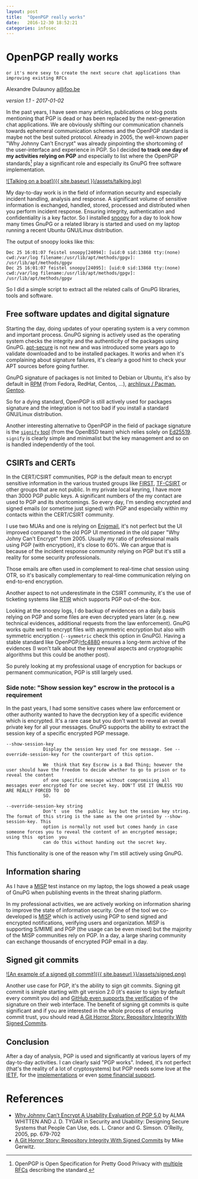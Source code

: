 ```yaml
---
layout: post
title:  "OpenPGP really works"
date:   2016-12-30 18:52:21
categories: infosec
---
```



# OpenPGP really works
``or it's more sexy to create the next secure chat applications than improving existing RFCs``

Alexandre Dulaunoy <a@foo.be>

*version 1.1 - 2017-01-02*

In the past years, I have seen many articles, publications or blog posts mentioning that PGP is dead or has been replaced by the next-generation chat applications. We are obviously shifting our communication channels towards ephemeral communication schemes and the OpenPGP standard is maybe not the best suited protocol. Already in 2005, the well-known paper "Why Johnny Can’t Encrypt" was already pinpointing the shortcoming of the user-interface and experience in PGP. So I decided **to track one day of my activities relying on PGP** and especially to list where the OpenPGP standards[^1] play a significant role and especially its GnuPG free software implementation.

[![Talking on a boat]({{ site.baseurl }}/assets/talking.jpg)](https://www.flickr.com/photos/adulau/27871520064)

My day-to-day work is in the field of information security and especially incident handling, analysis and response. A significant volume of sensitive information is exchanged, handled, stored, processed and distributed when you perform incident response. Ensuring integrity, authentication and confidentiality is a key factor. So I installed [snoopy](https://github.com/a2o/snoopy) for a day to look how many times GnuPG or a related library is started and used on my laptop running a recent Ubuntu GNU/Linux distribution.

The output of snoopy looks like this:

~~~~
Dec 25 16:01:07 feistel snoopy[24094]: [uid:0 sid:13868 tty:(none) cwd:/var/log filename:/usr/lib/apt/methods/gpgv]: /usr/lib/apt/methods/gpgv
Dec 25 16:01:07 feistel snoopy[24095]: [uid:0 sid:13868 tty:(none) cwd:/var/log filename:/usr/lib/apt/methods/gpgv]: /usr/lib/apt/methods/gpgv
~~~~

So I did a simple script to extract all the related calls of GnuPG libraries, tools and software.

## Free software updates and digital signature

Starting the day, doing updates of your operating system is a very common and important process. GnuPG signing is actively used as the operating system checks the integrity and the authenticity of the packages using GnuPG. [apt-secure](https://wiki.debian.org/SecureApt) is not new and was introduced some years ago to validate downloaded and to be installed packages. It works and when it's complaining about signature failures, it's clearly a good hint to check your APT sources before going further.

GnuPG signature of packages is not limited to Debian or Ubuntu, it's also by default in [RPM](https://www.centos.org/docs/5/html/Deployment_Guide-en-US/s1-check-rpm-sig.html) (from Fedora, RedHat, Centos, ...), [archlinux / Pacman](https://wiki.archlinux.org/index.php/DeveloperWiki:Package_signing), [Gentoo](http://blog.siphos.be/2011/07/emerge-webrsync-and-gpg-verification/).

So for a dying standard, OpenPGP is still actively used for packages signature and the integration is not too bad if you install a standard GNU/Linux distribution.

Another interesting alternative to OpenPGP in the field of package signature is the [```signify``` tool](http://www.tedunangst.com/flak/post/signify) (from the OpenBSD team) which relies solely on [Ed25519](http://ed25519.cr.yp.to/index.html). ```signify``` is clearly simple and minimalist but the key management and so on is handled independently of the tool.

## CSIRTs and CERTs

In the CERT/CSIRT communities, PGP is the default mean to encrypt sensitive information in the various trusted groups like [FIRST](https://www.first.org/members/teams), [TF-CSIRT](https://www.trusted-introducer.org/directory/alpha_LICSA.html) or other groups that are not public. In my private local keyring, I have more than 3000 PGP public keys. A significant numbers of the my contact are used to PGP and its shortcomings. So every day, I'm sending encrypted and signed emails (or sometime just signed) with PGP and especially within my contacts within the CERT/CSIRT community.

I use two MUAs and one is relying on [Enigmail](https://www.enigmail.net), it's not perfect but the UI improved compared to the old PGP UI mentioned in the old paper "Why Johny Can't Encrypt" from 2005. Usually my ratio of professional mails using PGP (with encryption), it's close to 60%. We can argue that is because of the incident response community relying on PGP but it's still a reality for some security professionals.

Those emails are often used in complement to real-time chat session using OTR, so it's basically complementary to real-time communication relying on end-to-end encryption.

Another aspect to not underestimate in the CSIRT community, it's the use of ticketing systems like [RTIR](https://github.com/bestpractical/rtir) which supports PGP out-of-the-box.

Looking at the snoopy logs, I do backup of evidences on a daily basis relying on PGP and some files are even decrypted years later (e.g. new technical evidences, additional requests from the law enforcement). GnuPG works quite well to encrypt files with asymmetric encryption but also with symmetric encryption (```--symmetric``` check this option in GnuPG). Having a stable standard like OpenPGP/[rfc4880](https://tools.ietf.org/html/rfc4880) ensures a long-term archive of the evidences (I won't talk about the key renewal aspects and cryptographic algorithms but this could be another post).

So purely looking at my professional usage of encryption for backups or permanent communication, PGP is still largely used.

### Side note: "Show session key" escrow in the protocol is a requirement

In the past years, I had some sensitive cases where law enforcement or other authority wanted to have the decryption key of
a specific evidence which is encrypted. It's a rare case but you don't want to reveal an overall private
key for all your messages. GnuPG supports the ability to extract the session key of a specific encrypted PGP message.

~~~~
--show-session-key
              Display the session key used for one message. See --override-session-key for the counterpart of this option.

              We  think that Key Escrow is a Bad Thing; however the user should have the freedom to decide whether to go to prison or to reveal the content
              of one specific message without compromising all messages ever encrypted for one secret key. DON'T USE IT UNLESS YOU ARE REALLY FORCED TO  DO
              SO.

--override-session-key string
              Don't  use  the  public  key but the session key string. The format of this string is the same as the one printed by --show-session-key. This
              option is normally not used but comes handy in case someone forces you to reveal the content of an encrypted message; using this  option  you
              can do this without handing out the secret key.
~~~~

This functionality is one of the reason why I'm still actively using GnuPG.

## Information sharing

As I have a [MISP](https://github.com/MISP/) test instance on my laptop, the logs showed a peak usage of GnuPG when publishing events in the threat sharing platform.

In my professional activities, we are actively working on information sharing to improve the state of information security. One of the tool we co-developed is [MISP](http://www.misp-project.org/) which is actively using PGP to send signed and encrypted notifications, verifying users and organization. MISP is supporting S/MIME and PGP (the usage can be even mixed) but the majority of the MISP communities rely on PGP. In a day, a large sharing community can exchange thousands of encrypted PGP email in a day.

## Signed git commits

[![An example of a signed git commit]({{ site.baseurl }}/assets/signed.png)](https://github.com/MISP/MISP/commit/057a5fa759b222eeaa32347348f5745ebd9af525)

Another use case for PGP, it's the ability to sign git commits. Signing git commit is simple starting with git version 2.0 (it's easier to sign by default every commit you do) and [GitHub even supports the verification](https://help.github.com/articles/signing-commits-using-gpg/) of the signature on their web interface. The benefit of signing git commits is quite significant and if you are interested in the whole process of ensuring commit trust, you should read [A Git Horror Story: Repository Integrity With Signed Commits](https://mikegerwitz.com/papers/git-horror-story.html).

## Conclusion

After a day of analysis, PGP is used and significantly at various layers of my day-to-day activities. I can clearly said "PGP works". Indeed, it's not perfect (that's the reality of a lot of cryptosystems) but PGP needs some love at the [IETF](https://datatracker.ietf.org/wg/openpgp/documents/), for the [implementations](http://openpgp.org/software/) or even [some financial support](https://www.gnupg.org/donate/index.html).

# References

- [Why Johnny Can’t Encrypt A Usability Evaluation of PGP 5.0](https://people.eecs.berkeley.edu/~tygar/papers/Why_Johnny_Cant_Encrypt/OReilly.pdf) by ALMA WHITTEN AND J. D. TYGAR in  Security and Usability:  Designing Secure Systems that People Can Use, eds. L. Cranor and G. Simson.  O'Reilly, 2005, pp. 679-702
- [A Git Horror Story: Repository Integrity With Signed Commits](https://mikegerwitz.com/papers/git-horror-story.html) by Mike Gerwitz.

[^1]: OpenPGP is Open Specification for Pretty Good Privacy with [multiple RFCs](https://datatracker.ietf.org/wg/openpgp/documents/) describing the standard.

